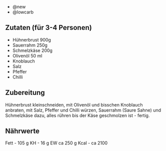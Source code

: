 - @new
- @lowcarb

## Zutaten (für 3-4 Personen)
- Hühnerbrust 900g
- Sauerrahm 250g
- Schmelzkäse 200g
- Olivenöl 50 ml
- Knoblauch
- Salz
- Pfeffer
- Chilli

## Zubereitung
Hühnerbrust kleinschneiden, mit Olivenöl und bisschen Knoblauch anbraten, mit Salz, Pfeffer und Chilli würzen, Sauerrahm (Saure Sahne) und Schmelzkäse dazu, alles rühren bis der Käse geschmolzen ist - fertig.

## Nährwerte
Fett - 105 g
KH - 16 g
EW ca 250 g
Kcal - ca 2100
